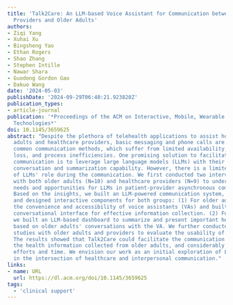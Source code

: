 ```yaml
---
title: 'Talk2Care: An LLM-based Voice Assistant for Communication between Healthcare
  Providers and Older Adults'
authors:
- Ziqi Yang
- Xuhai Xu
- Bingsheng Yao
- Ethan Rogers
- Shao Zhang
- Stephen Intille
- Nawar Shara
- Guodong Gordon Gao
- Dakuo Wang
date: '2024-05-03'
publishDate: '2024-09-29T06:40:21.923820Z'
publication_types:
- article-journal
publication: '*Proceedings of the ACM on Interactive, Mobile, Wearable and Ubiquitous
  Technologies*'
doi: 10.1145/3659625
abstract: "Despite the plethora of telehealth applications to assist home-based older
  adults and healthcare providers, basic messaging and phone calls are still the most
  common communication methods, which suffer from limited availability, information
  loss, and process inefficiencies. One promising solution to facilitate patient-provider
  communication is to leverage large language models (LLMs) with their powerful natural
  conversation and summarization capability. However, there is a limited understanding
  of LLMs' role during the communication. We first conducted two interview studies
  with both older adults (N=10) and healthcare providers (N=9) to understand their
  needs and opportunities for LLMs in patient-provider asynchronous communication.
  Based on the insights, we built an LLM-powered communication system, Talk2Care,
  and designed interactive components for both groups: (1) For older adults, we leveraged
  the convenience and accessibility of voice assistants (VAs) and built an LLM-powered
  conversational interface for effective information collection. (2) For health providers,
  we built an LLM-based dashboard to summarize and present important health information
  based on older adults' conversations with the VA. We further conducted two user
  studies with older adults and providers to evaluate the usability of the system.
  The results showed that Talk2Care could facilitate the communication process, enrich
  the health information collected from older adults, and considerably save providers'
  efforts and time. We envision our work as an initial exploration of LLMs' capability
  in the intersection of healthcare and interpersonal communication."
links:
- name: URL
  url: https://dl.acm.org/doi/10.1145/3659625
tags:
  - 'clinical support'
---
```

